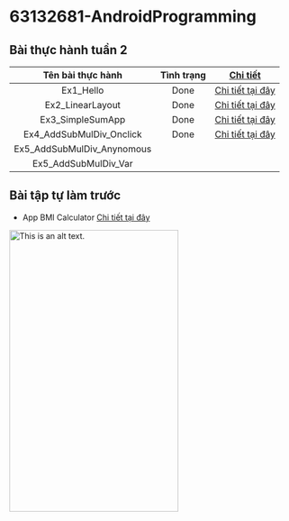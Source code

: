 # 63132681-AndroidProgramming
## Bài thực hành tuần 2

| Tên bài thực hành | Tình trạng | [Chi tiết](https://github.com/TienVannnn/63132681-AndroidProgramming/tree/main/BaiThucHanhTuan2)
|:-------------:|:-------------:|:-------------:
| Ex1_Hello    | Done | [Chi tiết tại đây](https://github.com/TienVannnn/63132681-AndroidProgramming/tree/main/HelloAndroid)
| Ex2_LinearLayout     | Done     | [Chi tiết tại đây](https://github.com/TienVannnn/63132681-AndroidProgramming/tree/main/BaiThucHanhTuan2/Ex2_LinearLayout)
| Ex3_SimpleSumApp     | Done    | [Chi tiết tại đây](https://github.com/TienVannnn/63132681-AndroidProgramming/tree/main/BaiThucHanhTuan2/Ex3_SimpleSumApp)
| Ex4_AddSubMulDiv_Onclick    | Done | [Chi tiết tại đây](https://github.com/TienVannnn/63132681-AndroidProgramming/tree/main/BaiThucHanhTuan2/Ex4_AddSubMulDiv_Onclick)
| Ex5_AddSubMulDiv_Anynomous     |      |
| Ex5_AddSubMulDiv_Var     |      |

##
## Bài tập tự làm trước
* App BMI Calculator [Chi tiết tại đây](https://github.com/TienVannnn/63132681-AndroidProgramming/tree/main/BMICalculator)
<img src="https://github.com/TienVannnn/63132681-AndroidProgramming/assets/145122420/708f4ed8-9217-47a5-9b37-2140a0c0cd16" alt="This is an alt text." width="300" height="500">

